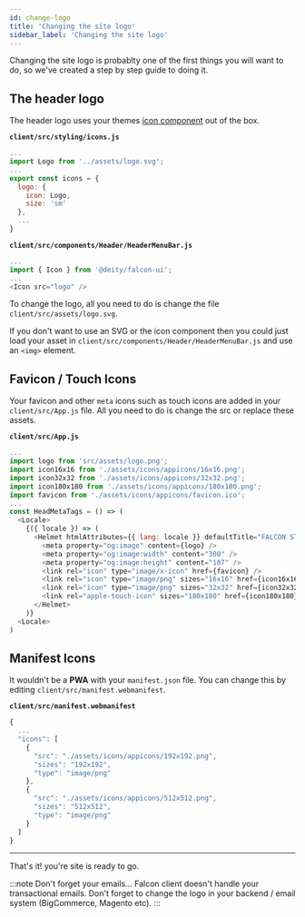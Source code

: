 ```yaml
---
id: change-logo
title: 'Changing the site logo'
sidebar_label: 'Changing the site logo'
---
```


Changing the site logo is probablty one of the first things you will want to do, so we've created a step by step guide to doing it.

## The header logo

The header logo uses your themes [icon component](./../icons) out of the box.  

**`client/src/styling/icons.js`**
```js
...
import Logo from '../assets/logo.svg';
...
export const icons = {
  logo: {
    icon: Logo,
    size: 'sm'
  },
  ...
}
```

**`client/src/components/Header/HeaderMenuBar.js`**
```js
...
import { Icon } from '@deity/falcon-ui';
...
<Icon src="logo" />
```

To change the logo, all you need to do is change the file `client/src/assets/logo.svg`.

If you don't want to use an SVG or the icon component then you could just load your asset in `client/src/components/Header/HeaderMenuBar.js` and use an `<img>` element.

## Favicon / Touch Icons

Your favicon and other `meta` icons such as touch icons are added in your `client/src/App.js` file. All you need to do is change the src or replace these assets.

**`client/src/App.js`**
```js
...
import logo from 'src/assets/logo.png';
import icon16x16 from './assets/icons/appicons/16x16.png';
import icon32x32 from './assets/icons/appicons/32x32.png';
import icon180x180 from './assets/icons/appicons/180x180.png';
import favicon from './assets/icons/appicons/favicon.ico';
...
const HeadMetaTags = () => (
  <Locale>
    {({ locale }) => (
      <Helmet htmlAttributes={{ lang: locale }} defaultTitle="FALCON STORE" titleTemplate="%s | FALCON STORE">
        <meta property="og:image" content={logo} />
        <meta property="og:image:width" content="300" />
        <meta property="og:image:height" content="107" />
        <link rel="icon" type="image/x-icon" href={favicon} />
        <link rel="icon" type="image/png" sizes="16x16" href={icon16x16} />
        <link rel="icon" type="image/png" sizes="32x32" href={icon32x32} />
        <link rel="apple-touch-icon" sizes="180x180" href={icon180x180} />
      </Helmet>
    )}
  <Locale>
)
```

## Manifest Icons

It wouldn't be a **PWA** with your `manifest.json` file. You can change this by editing `client/src/manifest.webmanifest`.

**`client/src/manifest.webmanifest`**
```js
{
  ...
  "icons": [
    {
      "src": "./assets/icons/appicons/192x192.png",
      "sizes": "192x192",
      "type": "image/png"
    },
    {
      "src": "./assets/icons/appicons/512x512.png",
      "sizes": "512x512",
      "type": "image/png"
    }
  ]
}
```
---

That's it! you're site is ready to go.


:::note Don't forget your emails...
Falcon client doesn't handle your transactional emails. Don't forget to change the logo in your backend / email system (BigCommerce, Magento etc).
:::
